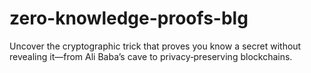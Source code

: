 # zero-knowledge-proofs-blg
Uncover the cryptographic trick that proves you know a secret without revealing it—from Ali Baba’s cave to privacy‑preserving blockchains.
